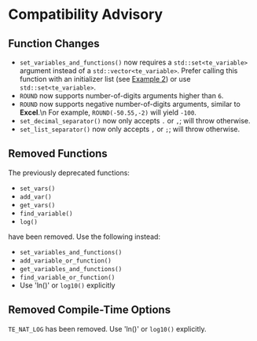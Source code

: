 # Compatibility Advisory

## Function Changes

- `set_variables_and_functions()` now requires a `std::set<te_variable>` argument instead of a
  `std::vector<te_variable>`. Prefer calling this function with an initializer list
   (see [Example 2](Examples.md)) or use `std::set<te_variable>`.
- `ROUND` now supports number-of-digits arguments higher than `6`.
- `ROUND` now supports negative number-of-digits arguments, similar to **Excel**.\n
   For example, `ROUND(-50.55,-2)` will yield `-100`.
- `set_decimal_separator()` now only accepts `.` or `,`; will throw otherwise.
- `set_list_separator()` now only accepts `,` or `;`; will throw otherwise.

## Removed Functions

The previously deprecated functions:

- `set_vars()`
- `add_var()`
- `get_vars()`
- `find_variable()`
- `log()`

have been removed. Use the following instead:

- `set_variables_and_functions()`
- `add_variable_or_function()`
- `get_variables_and_functions()`
- `find_variable_or_function()`
- Use 'ln()' or `log10()` explicitly

## Removed Compile-Time Options

`TE_NAT_LOG` has been removed. Use 'ln()' or `log10()` explicitly.
